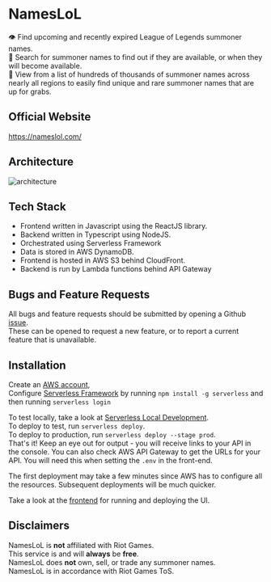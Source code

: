 # NamesLoL
👁️ Find upcoming and recently expired League of Legends summoner names.  
🔎 Search for summoner names to find out if they are available, or when they will become available.  
📒 View from a list of hundreds of thousands of summoner names across nearly all regions to easily find unique and rare summoner names that are up for grabs.

## Official Website
https://nameslol.com/

## Architecture
![architecture](https://i.imgur.com/MnuaMxk.png)

## Tech Stack
- Frontend written in Javascript using the ReactJS library.
- Backend written in Typescript using NodeJS.
- Orchestrated using Serverless Framework
- Data is stored in AWS DynamoDB.
- Frontend is hosted in AWS S3 behind CloudFront.
- Backend is run by Lambda functions behind API Gateway

## Bugs and Feature Requests
All bugs and feature requests should be submitted by opening a Github [issue](https://github.com/bricefrisco/NamesLoL/issues).  
These can be opened to request a new feature, or to report a current feature that is unavailable.

## Installation
Create an [AWS account](https://aws.amazon.com/account/sign-up),   
Configure [Serverless Framework](serverless.com/framework/docs/getting-started) by running `npm install -g serverless` and then running `serverless login`

To test locally, take a look at [Serverless Local Development](https://www.serverless.com/blog/serverless-local-development).  
To deploy to test, run `serverless deploy`.   
To deploy to production, run `serverless deploy --stage prod`.   
That's it! Keep an eye out for output - you will receive links to your API in the console. You can also check AWS API Gateway to get the URLs for your API. You will need this when setting the `.env` in the front-end.

The first deployment may take a few minutes since AWS has to configure all the resources. Subsequent deployments will be much quicker.

Take a look at the [frontend](https://github.com/bricefrisco/NamesLoL-Frontend) for running and deploying the UI.

## Disclaimers
NamesLoL is **not** affiliated with Riot Games.  
This service is and will **always** be **free**.  
NamesLoL does **not** own, sell, or trade any summoner names.  
NamesLoL is in accordance with Riot Games ToS.
